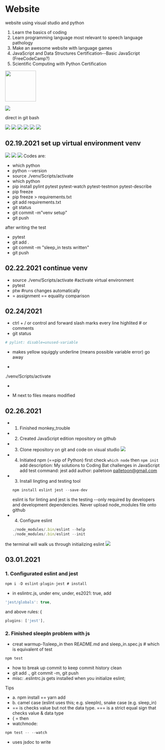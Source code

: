 # Website
website using visual studio and python
1. Learn the basics of coding
2. Learn programming language most relevant to speech language pathology
3. Make an awesome website with language games
4. JavaScript and Data Structures Certification--Basic JavaScript (FreeCodeCamp?)
5. Scientific Computing with Python Certification


<img src="images/Screenshot%20(114).png" width="100">

![](images/Screenshot%20(114).png)

direct in git bash

![](images/Screenshot%20(135).png)
![](images/Nari%20and%20kibbles.jpg)
![](images/parrot_problem.png)
![](images/parrot_problem_2.png)
![](images/parrot_problem_3.png)
![](images/parrot_problem_JS.png)

## 02.19.2021 set up virtual environment venv
![](images/Screenshot%20(141).png)
![](images/Screenshot%20(139).png)
![](images/Screenshot%20(140).png)
Codes are:
* which python
* python --version
* source ./venv/Scripts/activate
* which python
* pip install pylint pytest pytest-watch pytest-testmon pytest-describe
* pip freeze
* pip freeze > requirements.txt
* git add requirements.txt
* git status
* git commit -m"venv setup"
* git push

after writing the test
* pytest
* git add .
* git commit -m "sleep_in tests written"
* git push

## 02.22.2021 continue venv
* source ./venv/Scripts/activate #activate virtual environment
* pytest
* ptw #runs changes automatically
* = assignment == equality comparison

## 02.24/2021
* ctrl + / or control and forward slash marks every line highlited # or comments
* git status
```python
# pylint: disable=unused-variable
```
* makes yellow squiggly underline (means possible variable error) go away
* ```python
./venv/Scripts/activate
* ```
* M next to files means modified

## 02.26.2021
* 1. Finished monkey_trouble
* 2. Created JavaScript edition repository on github
* 3. Clone repository on git and code on visual studio
![](images/Screenshot%20(150).png)
* 4. Initiated npm (==pip of Python)
    first check `which node` then `npm init`
    add description: My solutions to Coding Bat challenges in JavaScript
    add test command: jest
    add author: palletoon <palletoon@gmail.com>
* 3. Install lingting and testing tool
    ```js
    npm install eslint jest --save-dev
    ```
    eslint is for linting and jest is the testing --only required by developers and development dependencies. Never upload node_modules file onto github
* 4. Configure eslint
   ```js
   ./node_modules/.bin/eslint --help
   ./node_modules/.bin/eslint --init
   ```
the terminal will walk us through initializing eslint
![](images/Screenshot%20(151).png)

## 03.01.2021
### 1. Configurated eslint and jest
```js
npm i -D eslint-plugin-jest # install
```
* in eslintrc.js, under env, under, es2021: true, add 
```js
'jest/globals': true,
```
and above rules: {
```js
plugins: ['jest'],
```

### 2. Finished sleepIn problem with js
* creat warmup-1\sleep_in then README.md and sleep_in.spec.js # which is equivalent of test
```js
npm test
```
* how to break up commit to keep commit history clean
*   git add ., git commit -m, git push
* misc: .eslintrc.js gets installed when you initialize eslint; 

Tips
* a. npm install == yarn add
* b. camel case (eslint uses this; e.g. sleepIn), snake case (e.g. sleep_in)
* == is checks value but not the data type. === is a strict equal sign that checks value & data type
* { = then
* watchmode: 
```js
npm test -- --watch
```
* uses jsdoc to write
